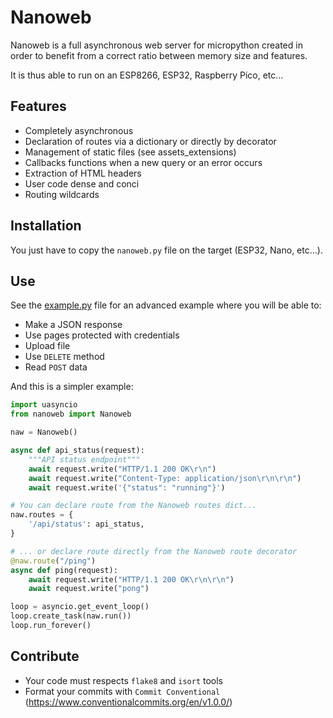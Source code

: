# Nanoweb

Nanoweb is a full asynchronous web server for micropython created in order to benefit from
a correct ratio between memory size and features.

It is thus able to run on an ESP8266, ESP32, Raspberry Pico, etc...

## Features

* Completely asynchronous
* Declaration of routes via a dictionary or directly by decorator
* Management of static files (see assets_extensions)
* Callbacks functions when a new query or an error occurs
* Extraction of HTML headers
* User code dense and conci
* Routing wildcards

## Installation

You just have to copy the `nanoweb.py` file on the target (ESP32, Nano, etc...).

## Use

See the [example.py](example.py) file for an advanced example where you will be able to:

* Make a JSON response
* Use pages protected with credentials
* Upload file
* Use `DELETE` method
* Read `POST` data

And this is a simpler example:

```Python
import uasyncio
from nanoweb import Nanoweb

naw = Nanoweb()

async def api_status(request):
    """API status endpoint"""
    await request.write("HTTP/1.1 200 OK\r\n")
    await request.write("Content-Type: application/json\r\n\r\n")
    await request.write('{"status": "running"}')

# You can declare route from the Nanoweb routes dict...
naw.routes = {
    '/api/status': api_status,
}

# ... or declare route directly from the Nanoweb route decorator
@naw.route("/ping")
async def ping(request):
    await request.write("HTTP/1.1 200 OK\r\n\r\n")
    await request.write("pong")

loop = asyncio.get_event_loop()
loop.create_task(naw.run())
loop.run_forever()
```

## Contribute

* Your code must respects `flake8` and `isort` tools
* Format your commits with `Commit Conventional` (https://www.conventionalcommits.org/en/v1.0.0/)
